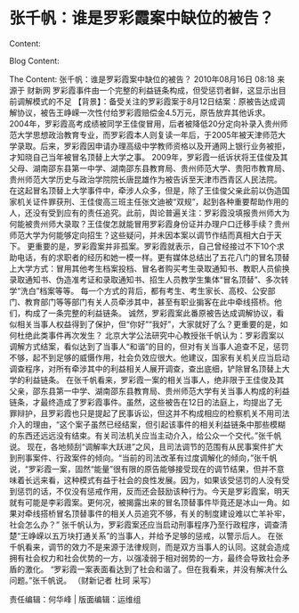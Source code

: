 # 张千帆：谁是罗彩霞案中缺位的被告？

Content:


Blog Content:


The Content:
张千帆：谁是罗彩霞案中缺位的被告？
2010年08月16日 08:18 来源于 财新网
罗彩霞事件由一个完整的利益链条构成，但受惩罚者鲜，这显示出目前调解模式的不足
【背景】：备受关注的罗彩霞案于8月12日结案：原被告达成调解协议，被告王峥嵘一次性付给罗彩霞赔偿金4.5万元，原告放弃其他诉求。
2004年，罗彩霞高考成绩被同学王佳俊冒用，后者被降低20分定向补录入贵州师范大学思想政治教育专业，而罗彩霞本人则复读一年后，于2005年被天津师范大学录取。后来，罗彩霞因申请办理高级中学教师资格以及开通网上银行业务被拒，才知晓自己当年被冒名顶替上大学之事。
2009年，罗彩霞一纸诉状将王佳俊及其父母、湖南邵东县第一中学、湖南邵东县教育局、贵州师范大学、贵阳市教育局、贵州师范大学历史与政治学院院长唐昆雄作为被告诉至天津市西青区人民法院。
在这起冒名顶替上大学事件中，牵涉人众多，但是，除了王佳俊父亲此前以伪造国家机关证件罪获刑、王佳俊高三班主任张文迪被“双规”，起到各种重要帮助作用的人，还没有受到应有的责任追究。此前，舆论普遍关注：罗彩霞没填报贵州师大为何能被贵州师大录取？王佳俊怎就能冒用罗彩霞身份证并办理户口迁移手续？贵州师范大学为何能够定向招生？这些疑问，并未因本案以调节作结而真相大白于天下。
更重要的是，罗彩霞案并非孤案。罗彩霞就表示，自己曾经接过不下10个求助电话，有的求职者的经历和她一模一样。更有媒体总结出了五花八门的冒名顶替上大学方式：冒用其他考生档案投档、冒名者购买考生录取通知书、教职人员偷换录取通知书、伪造准考证和录取通知书、招生人员教学生集体“冒名顶替”、多次转学“洗白”档案等等。
每一个方式的背后，都有考生、考生家长、高校、公安部门、教育部门等等部门有关人员牵涉其中，甚至有职业掮客在此中牵线搭桥。他们，构成了一条完整的利益链条。
诚然，罗彩霞案此番原被告达成调解协议，看似相关当事人权益得到了保护，但“你好”“我好”，大家就好了么？更重要的是，如何杜绝此类事件再次发生？
北京大学公法研究中心教授张千帆认为：罗彩霞案以调解方式结案，看似达到了当事人“和谐”的目的，但对有关当事人追查不足，惩罚不够，起不到足够的威慑作用，社会负效应很大。他建议，国家有关机关应当启动调查程序，对所有牵涉其中的利益相关人展开调查，查出底细，铲除冒名顶替上大学的利益链条。
在张千帆看来，罗彩霞一案的相关当事人，绝非限于王佳俊及其父亲，邵东县第一中学、湖南邵东县教育局、贵州师范大学有关当事人构成的利益链条，才最终造成了罗彩霞事件。虽然，这些被告在12日的法庭上，均提出了无罪辩护，且罗彩霞也只是提起了民事诉讼，但这并不构成相应的检察机关不用司法介入的理由，“这个案子虽然已经结案，但引起该事件的相关利益链条中那些模糊的东西还远远没有结束。有关司法机关应当主动介入，给公众一个交代。”张千帆说。
现在，各地频刮“调解率大跃进”之风，且司法调节的范围有从民事案件扩大到刑事案件、行政案件的倾向。“当前的司法改革有过度调解化的倾向，”张千帆说，“罗彩霞一案，固然“能量”很有限的原告能够接受现在的调节结果，但并不意味着长远来看，这种模式有益于社会的良性发展。因为，如果该受惩罚的人没有受到惩罚的话，不仅没有惩戒作用，反而还会鼓励该种行为。今天是罗彩霞案，明天就有可能是李彩霞案。更何况，被揭露出来的冒名顶替事件毕竟还是冰山一角。如果对牵线搭桥冒名顶替事件的相关人员追究不够，有关的制度建设难以亡羊补牢，社会怎么办？”
张千帆认为，罗彩霞案还应当启动刑事程序乃至行政程序，调查清楚“王峥嵘以五万块打通关系”的当事人，并给予足够的惩戒，以警示后人。
在张千帆看来，调节的效力不是来源于法律规则，而是双方当事人的认同。这就会造成拥有社会权力和社会优势的一方，以强凌弱于相对弱势的一方，最终会导致社会矛盾的激化。
“罗彩霞一案表面看达到了社会和谐了。但在我看来，并没有解决什么问题。”张千帆说。
（财新记者 杜珂 采写）

责任编辑：何华峰 | 版面编辑：运维组